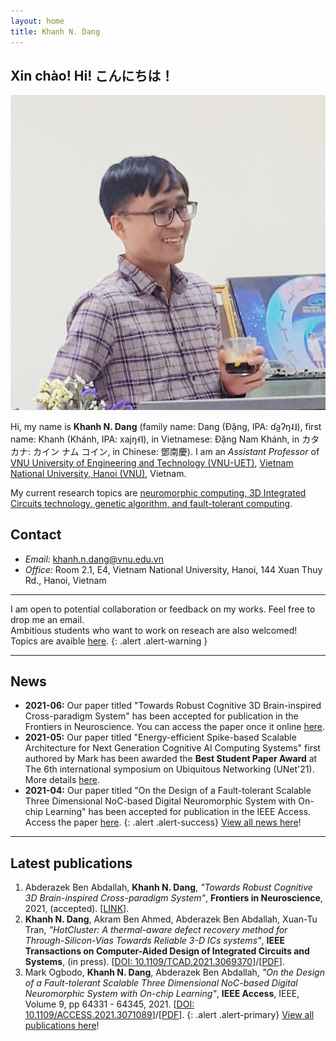 ```yaml
---
layout: home
title: Khanh N. Dang
---
```

## Xin chào!  Hi! こんにちは！

<img src="images/me_SISLAB.jpg" class="avatar" alt="Avatar">

Hi, my name is **Khanh N. Dang** (family name: Dang (Đặng, IPA: ɗa̰ʔŋ˨˩), first name: Khanh (Khánh, IPA: xajŋ˧˥), in Vietnamese: Đặng Nam Khánh, in カタカナ: カイン ナム コイン, in Chinese: 鄧南慶). 
I am an *Assistant Professor* of [VNU University of Engineering and Technology (VNU-UET)](https://e.uet.vnu.edu.vn/), [Vietnam National University, Hanoi (VNU)](https://vnu.edu.vn/eng/), Vietnam.

My current research topics are [neuromorphic computing, 3D Integrated Circuits technology, genetic algorithm, and fault-tolerant computing](./research).


## Contact
- *Email:* [khanh.n.dang@vnu.edu.vn](mailto:khanh.n.dang@vnu.edu.vn)
- *Office:* Room 2.1, E4, Vietnam National University, Hanoi, 144 Xuan Thuy Rd., Hanoi,  Vietnam  


---
 I am open to potential collaboration or feedback on my works. Feel free to drop me an email. <br>
 Ambitious  students who want to work on reseach are also welcomed! Topics are avaible [here](./mentor#gt).
{: .alert .alert-warning  }

---

## News
- **2021-06:** Our paper titled "Towards Robust Cognitive 3D Brain-inspired Cross-paradigm System" has been accepted for publication in the Frontiers in Neuroscience. You can access the paper once it online [here](https://www.frontiersin.org/articles/10.3389/fnins.2021.690208).
- **2021-05:** Our paper titled "Energy-efficient Spike-based Scalable Architecture for Next Generation Cognitive AI Computing Systems" first authored by Mark has been awarded the **Best Student Paper Award** at The 6th international symposium on Ubiquitous Networking (UNet'21). More details [here](./2021/05/22/Best_Paper_Award_Unet.html).
- **2021-04:** Our paper titled "On the Design of a Fault-tolerant Scalable Three Dimensional NoC-based Digital
Neuromorphic System with On-chip Learning" has been accepted for publication in the IEEE Access. Access the paper
[here](https://doi.org/10.1109/ACCESS.2021.3071089).
{: .alert .alert-success}
[View all news here](./all_news)!

---
## Latest publications
1. Abderazek Ben Abdallah, **Khanh N. Dang**, *"Towards Robust Cognitive 3D Brain-inspired Cross-paradigm System"*, **Frontiers in Neuroscience**, 2021, (accepted). \[[LINK](https://www.frontiersin.org/articles/10.3389/fnins.2021.690208)\].
1. **Khanh N. Dang**, Akram Ben Ahmed, Abderazek Ben Abdallah, Xuan-Tu Tran, *"HotCluster: A thermal-aware defect recovery method for Through-Silicon-Vias Towards Reliable 3-D ICs systems"*, **IEEE Transactions on Computer-Aided Design of Integrated Circuits and Systems**, (in press). \[[DOI: 10.1109/TCAD.2021.3069370](https://doi.org/10.1109/TCAD.2021.3069370)\]/\[[PDF](http://khanhdang.github.io/share/TCAD-2021.pdf)\].
1. Mark Ogbodo, **Khanh N. Dang**,  Abderazek Ben Abdallah,  *"On the Design of a  Fault-tolerant Scalable Three Dimensional NoC-based  Digital Neuromorphic System with On-chip Learning"*, **IEEE Access**, IEEE, Volume 9, pp 64331 - 64345, 2021. \[[DOI: 10.1109/ACCESS.2021.3071089](https://doi.org/10.1109/ACCESS.2021.3071089)\]/\[[PDF](https://ieeexplore.ieee.org/stamp/stamp.jsp?tp=&arnumber=9395458)\].
{: .alert .alert-primary}
[View all publications here](./pub)!
